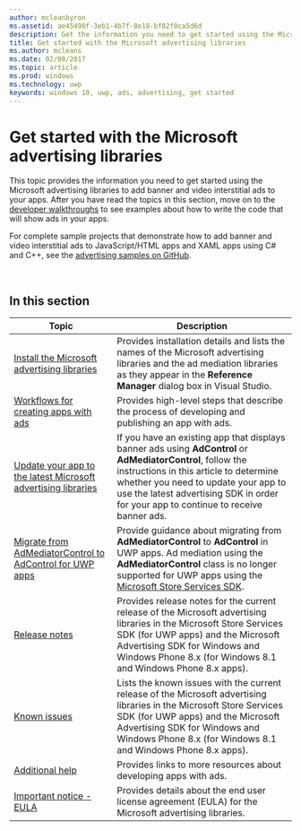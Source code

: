 ```yaml
---
author: mcleanbyron
ms.assetid: ae45490f-3eb1-4b7f-8e18-bf82f0ca5d6d
description: Get the information you need to get started using the Microsoft advertising libraries to add banner and video interstitial ads to your apps.
title: Get started with the Microsoft advertising libraries
ms.author: mcleans
ms.date: 02/08/2017
ms.topic: article
ms.prod: windows
ms.technology: uwp
keywords: windows 10, uwp, ads, advertising, get started
---
```


# Get started with the Microsoft advertising libraries




This topic provides the information you need to get started using the Microsoft advertising libraries to add banner and video interstitial ads to your apps. After you have read the topics in this section, move on to the [developer walkthroughs](developer-walkthroughs.md) to see examples about how to write the code that will show ads in your apps.

For complete sample projects that demonstrate how to add banner and video interstitial ads to JavaScript/HTML apps and XAML apps using C# and C++, see the [advertising samples on GitHub](http://aka.ms/githubads).

 

## In this section

| Topic                                                                                                       | Description                 |
|-------------------------------------------------------------------------------------------------------------|-----------------------------|
| [Install the Microsoft advertising libraries](install-the-microsoft-advertising-libraries.md) |  Provides installation details and lists the names of the Microsoft advertising libraries and the ad mediation libraries as they appear in the **Reference Manager** dialog box in Visual Studio.  |
| [Workflows for creating apps with ads](workflows-for-creating-apps-with-ads.md)     |  Provides high-level steps that describe the process of developing and publishing an app with ads.   |
| [Update your app to the latest Microsoft advertising libraries](update-your-app-to-the-latest-advertising-libraries.md)  | If you have an existing app that displays banner ads using **AdControl** or **AdMediatorControl**, follow the instructions in this article to determine whether you need to update your app to use the latest advertising SDK in order for your app to continue to receive banner ads.  |
| [Migrate from AdMediatorControl to AdControl for UWP apps](migrate-from-admediatorcontrol-to-adcontrol.md)  | Provide guidance about migrating from **AdMediatorControl** to **AdControl** in UWP apps. Ad mediation using the **AdMediatorControl** class is no longer supported for UWP apps using the [Microsoft Store Services SDK](http://aka.ms/store-em-sdk).   |
| [Release notes](release-notes-for-the-advertising-libraries.md)         |  Provides release notes for the current release of the Microsoft advertising libraries in the Microsoft Store Services SDK (for UWP apps) and the Microsoft Advertising SDK for Windows and Windows Phone 8.x (for Windows 8.1 and Windows Phone 8.x apps).   |
| [Known issues](known-issues-for-the-advertising-libraries.md)      |  Lists the known issues with the current release of the Microsoft advertising libraries in the Microsoft Store Services SDK (for UWP apps) and the Microsoft Advertising SDK for Windows and Windows Phone 8.x (for Windows 8.1 and Windows Phone 8.x apps).   |
| [Additional help](additional-help.md)                                    |   Provides links to more resources about developing apps with ads.  |
| [Important notice - EULA](important-notice-eula.md)                                    |   Provides details about the end user license agreement (EULA) for the Microsoft advertising libraries.   |


 

 
